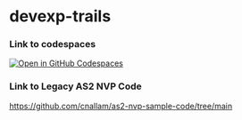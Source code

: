 # devexp-trails


### Link to codespaces 

[![Open in GitHub Codespaces](https://github.com/codespaces/badge.svg)](https://codespaces.new/cnallam/devexp-trails)


### Link to Legacy AS2 NVP Code 
https://github.com/cnallam/as2-nvp-sample-code/tree/main

